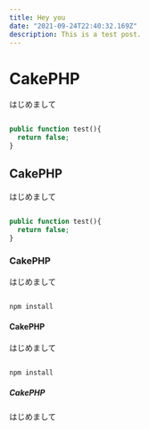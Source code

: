 ```yaml
---
title: Hey you
date: "2021-09-24T22:40:32.169Z"
description: This is a test post.
---
```


# CakePHP
はじめまして

```php

public function test(){
  return false;
}

```

## CakePHP
はじめまして

```PHP

public function test(){
  return false;
}

```

### CakePHP
はじめまして

```zsh

npm install

```

#### CakePHP
はじめまして

```bash

npm install

```


##### CakePHP
はじめまして

